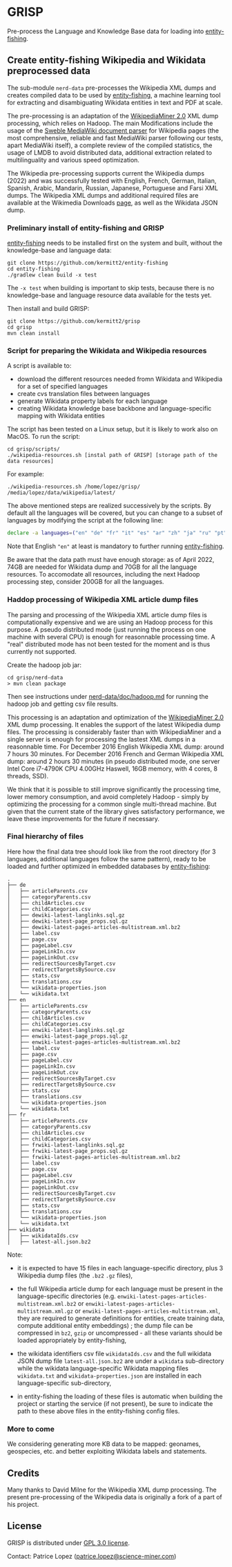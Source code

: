# GRISP

Pre-process the Language and Knowledge Base data for loading into [entity-fishing](https://github.com/kermitt2/entity-fishing).

## Create entity-fishing Wikipedia and Wikidata preprocessed data

The sub-module `nerd-data` pre-processes the Wikipedia XML dumps and creates compiled data to be used by [entity-fishing](https://github.com/kermitt2/entity-fishing), a machine learning tool for extracting and disambiguating Wikidata entities in text and PDF at scale. 

The pre-processing is an adaptation of the [WikipediaMiner 2.0](https://github.com/dnmilne/wikipediaminer) XML dump processing, which relies on Hadoop. The main Modifications include the usage of the [Sweble MediaWiki document parser](https://en.wikipedia.org/wiki/Sweble) for Wikipedia pages (the most comprehensive, reliable and fast MediaWiki parser following our tests, apart MediaWiki itself), a complete review of the compiled statistics, the usage of LMDB to avoid distributed data, additional extraction related to multilinguality and various speed optimization.

The Wikipedia pre-processing supports current the Wikipedia dumps (2022) and was successfully tested with English, French, German, Italian, Spanish, Arabic, Mandarin, Russian, Japanese, Portuguese and Farsi XML dumps. The Wikipedia XML dumps and additional required files are available at the Wikimedia Downloads [page](https://dumps.wikimedia.org/), as well as the Wikidata JSON dump.

### Preliminary install of entity-fishing and GRISP

[entity-fishing](https://github.com/kermitt2/entity-fishing) needs to be installed first on the system and built, without the knowledge-base and language data:

```console
git clone https://github.com/kermitt2/entity-fishing
cd entity-fishing
./gradlew clean build -x test
```

The `-x test` when building is important to skip tests, because there is no knowledge-base and language resource data available for the tests yet. 

Then install and build GRISP:

```console
git clone https://github.com/kermitt2/grisp
cd grisp
mvn clean install 
```

### Script for preparing the Wikidata and Wikipedia resources 

A script is available to:
* download the different resources needed fromn Wikidata and Wikipedia for a set of specified languages
* create cvs translation files between languages
* generate Wikidata property labels for each language
* creating Wikidata knowledge base backbone and language-specific mapping with Wikidata entities

The script has been tested on a Linux setup, but it is likely to work also on MacOS. To run the script:

```console
cd grisp/scripts/
./wikipedia-resources.sh [instal path of GRISP] [storage path of the data resources]
```

For example:

```console
./wikipedia-resources.sh /home/lopez/grisp/ /media/lopez/data/wikipedia/latest/
```

The above mentioned steps are realized successively by the scripts. By default all the languages will be covered, but you can change to a subset of languages by modifying the script at the following line:

```bash
declare -a languages=("en" "de" "fr" "it" "es" "ar" "zh" "ja" "ru" "pt" "fa" "uk" "sv" "hi" "bn")
```

Note that English `"en"` at least is mandatory to further running [entity-fishing](https://github.com/kermitt2/entity-fishing). 

Be aware that the data path must have enough storage: as of April 2022, 74GB are needed for Wikidata dump and 70GB for all the language resources. To accomodate all resources, including the next Hadoop processing step, consider 200GB for all the languages. 

### Haddop processing of Wikipedia XML article dump files

The parsing and processing of the Wikipedia XML article dump files is computationally expensive and we are using an Hadoop process for this purpose. A pseudo distributed mode (just running the process on one machine with several CPU) is enough for reasonnable processing time. A "real" distributed mode has not been tested for the moment and is thus currently not supported. 

Create the hadoop job jar:

```console
cd grisp/nerd-data
> mvn clean package
```

Then see instructions under [nerd-data/doc/hadoop.md](nerd-data/doc/hadoop.md) for running the hadoop job and getting csv file results.

This processing is an adaptation and optimization of the [WikipediaMiner 2.0](https://github.com/dnmilne/wikipediaminer) XML dump processing. It enables the support of the latest Wikipedia dump files. The processing is considerably faster than with WikipediaMiner and a single server is enough for processing the lastest XML dumps in a reasonnable time. For December 2016 English Wikipedia XML dump: around 7 hours 30 minutes. For December 2016 French and German Wikipedia XML dump: around 2 hours 30 minutes (in pseudo distributed mode, one server Intel Core i7-4790K CPU 4.00GHz Haswell, 16GB memory, with 4 cores, 8 threads, SSD). 

We think that it is possible to still improve significantly the processing time, lower memory consumption, and avoid completely Hadoop - simply by optimizing the processing for a common single multi-thread machine. But given that the current state of the library gives satisfactory performance, we leave these improvements for the future if necessary. 

### Final hierarchy of files 

Here how the final data tree should look like from the root directory (for 3 languages, additional languages follow the same pattern), ready to be loaded and further optimized in embedded databases by [entity-fishing](https://github.com/kermitt2/entity-fishing): 

```
.
├── de
│   ├── articleParents.csv
│   ├── categoryParents.csv
│   ├── childArticles.csv
│   ├── childCategories.csv
│   ├── dewiki-latest-langlinks.sql.gz
│   ├── dewiki-latest-page_props.sql.gz
│   ├── dewiki-latest-pages-articles-multistream.xml.bz2
│   ├── label.csv
│   ├── page.csv
│   ├── pageLabel.csv
│   ├── pageLinkIn.csv
│   ├── pageLinkOut.csv
│   ├── redirectSourcesByTarget.csv
│   ├── redirectTargetsBySource.csv
│   ├── stats.csv
│   ├── translations.csv
│   └── wikidata-properties.json
│   └── wikidata.txt
├── en
│   ├── articleParents.csv
│   ├── categoryParents.csv
│   ├── childArticles.csv
│   ├── childCategories.csv
│   ├── enwiki-latest-langlinks.sql.gz
│   ├── enwiki-latest-page_props.sql.gz
│   ├── enwiki-latest-pages-articles-multistream.xml.bz2
│   ├── label.csv
│   ├── page.csv
│   ├── pageLabel.csv
│   ├── pageLinkIn.csv
│   ├── pageLinkOut.csv
│   ├── redirectSourcesByTarget.csv
│   ├── redirectTargetsBySource.csv
│   ├── stats.csv
│   ├── translations.csv
│   └── wikidata-properties.json
│   └── wikidata.txt
├── fr
│   ├── articleParents.csv
│   ├── categoryParents.csv
│   ├── childArticles.csv
│   ├── childCategories.csv
│   ├── frwiki-latest-langlinks.sql.gz
│   ├── frwiki-latest-page_props.sql.gz
│   ├── frwiki-latest-pages-articles-multistream.xml.bz2
│   ├── label.csv
│   ├── page.csv
│   ├── pageLabel.csv
│   ├── pageLinkIn.csv
│   ├── pageLinkOut.csv
│   ├── redirectSourcesByTarget.csv
│   ├── redirectTargetsBySource.csv
│   ├── stats.csv
│   ├── translations.csv
│   └── wikidata-properties.json
│   └── wikidata.txt
├── wikidata
│   ├── wikidataIds.csv 
│   ├── latest-all.json.bz2

```

Note:

- it is expected to have 15 files in each language-specific directory, plus 3 Wikipedia dump files (the `.bz2` `.gz` files),

- the full Wikipedia article dump for each language must be present in the language-specific directories (e.g. `enwiki-latest-pages-articles-multistream.xml.bz2` or `enwiki-latest-pages-articles-multistream.xml.gz` or `enwiki-latest-pages-articles-multistream.xml`, they are required to generate definitions for entities, create training data, compute additional entity embeddings) ; the dump file can be compressed in `bz2`, `gzip` or uncompressed - all these variants should be loaded appropriately by entity-fishing,

- the wikidata identifiers csv file `wikidataIds.csv` and the full wikidata JSON dump file `latest-all.json.bz2` are under a `wikidata` sub-directory while the wikidata language-specific Wikidata mapping files `wikidata.txt` and `wikidata-properties.json` are installed in each language-specific sub-directory,

- in entity-fishing the loading of these files is automatic when building the project or starting the service (if not present), be sure to indicate the path to these above files in the entity-fishing config files.


### More to come

We considering generating more KB data to be mapped: geonames, geospecies, etc. and better exploiting Wikidata labels and statements.

## Credits

Many thanks to David Milne for the Wikipedia XML dump processing. The present pre-processing of the Wikipedia data is originally a fork of a part of his project. 

## License

GRISP is distributed under [GPL 3.0 license](https://www.gnu.org/licenses/gpl-3.0.html). 

Contact: Patrice Lopez (<patrice.lopez@science-miner.com>)

